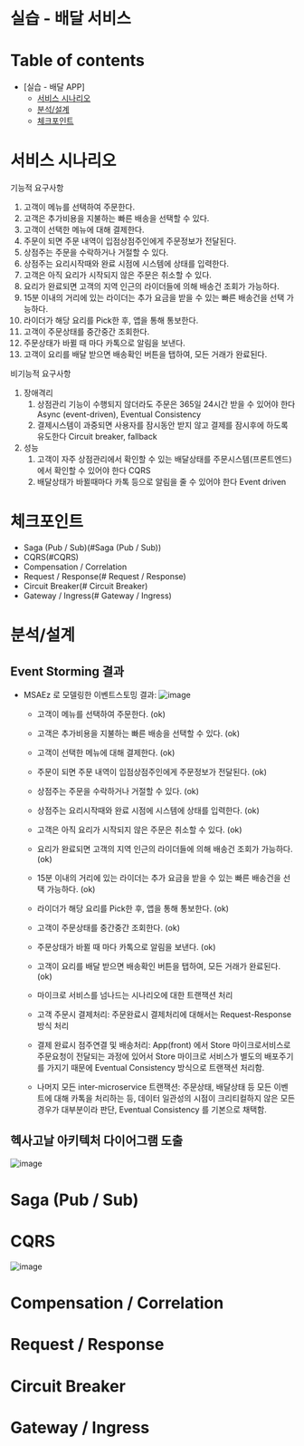 # 실습 - 배달 서비스

# Table of contents

- [실습 - 배달 APP]
  - [서비스 시나리오](#서비스-시나리오)  
  - [분석/설계](#분석-설계)
  - [체크포인트](#체크포인트)

# 서비스 시나리오
기능적 요구사항
1. 고객이 메뉴를 선택하여 주문한다.
2. 고객은 추가비용을 지불하는 빠른 배송을 선택할 수 있다.
3. 고객이 선택한 메뉴에 대해 결제한다.
4. 주문이 되면 주문 내역이 입점상점주인에게 주문정보가 전달된다.
5. 상점주는 주문을 수락하거나 거절할 수 있다.
6. 상점주는 요리시작때와 완료 시점에 시스템에 상태를 입력한다.
7. 고객은 아직 요리가 시작되지 않은 주문은 취소할 수 있다.
8. 요리가 완료되면 고객의 지역 인근의 라이더들에 의해 배송건 조회가 가능하다.
9. 15분 이내의 거리에 있는 라이더는 추가 요금을 받을 수 있는 빠른 배송건을 선택 가능하다.
10. 라이더가 해당 요리를 Pick한 후, 앱을 통해 통보한다.
11. 고객이 주문상태를 중간중간 조회한다.
12. 주문상태가 바뀔 때 마다 카톡으로 알림을 보낸다.
13. 고객이 요리를 배달 받으면 배송확인 버튼을 탭하여, 모든 거래가 완료된다.

비기능적 요구사항
1. 장애격리
    1. 상점관리 기능이 수행되지 않더라도 주문은 365일 24시간 받을 수 있어야 한다  Async (event-driven), Eventual Consistency
    1. 결제시스템이 과중되면 사용자를 잠시동안 받지 않고 결제를 잠시후에 하도록 유도한다  Circuit breaker, fallback
1. 성능
    1. 고객이 자주 상점관리에서 확인할 수 있는 배달상태를 주문시스템(프론트엔드)에서 확인할 수 있어야 한다  CQRS
    1. 배달상태가 바뀔때마다 카톡 등으로 알림을 줄 수 있어야 한다  Event driven


# 체크포인트

- Saga (Pub / Sub)(#Saga (Pub / Sub))
- CQRS(#CQRS)
- Compensation / Correlation
- Request / Response(# Request / Response)
- Circuit Breaker(# Circuit Breaker)
- Gateway / Ingress(# Gateway / Ingress)


# 분석/설계


## Event Storming 결과
* MSAEz 로 모델링한 이벤트스토밍 결과: 
![image](https://user-images.githubusercontent.com/48579352/206129007-fdd0db5a-7dc3-462c-8c22-96848a2ce91a.png)

    - 고객이 메뉴를 선택하여 주문한다. (ok)
    - 고객은 추가비용을 지불하는 빠른 배송을 선택할 수 있다. (ok)
    - 고객이 선택한 메뉴에 대해 결제한다. (ok)
    - 주문이 되면 주문 내역이 입점상점주인에게 주문정보가 전달된다. (ok)
    - 상점주는 주문을 수락하거나 거절할 수 있다. (ok)
    - 상점주는 요리시작때와 완료 시점에 시스템에 상태를 입력한다. (ok)
    - 고객은 아직 요리가 시작되지 않은 주문은 취소할 수 있다. (ok)
    - 요리가 완료되면 고객의 지역 인근의 라이더들에 의해 배송건 조회가 가능하다. (ok)
    - 15분 이내의 거리에 있는 라이더는 추가 요금을 받을 수 있는 빠른 배송건을 선택 가능하다. (ok)
    - 라이더가 해당 요리를 Pick한 후, 앱을 통해 통보한다. (ok)
    - 고객이 주문상태를 중간중간 조회한다. (ok)
    - 주문상태가 바뀔 때 마다 카톡으로 알림을 보낸다. (ok)
    - 고객이 요리를 배달 받으면 배송확인 버튼을 탭하여, 모든 거래가 완료된다. (ok)
    
    - 마이크로 서비스를 넘나드는 시나리오에 대한 트랜잭션 처리
    - 고객 주문시 결제처리:  주문완료시 결제처리에 대해서는 Request-Response 방식 처리
    - 결제 완료시 점주연결 및 배송처리:  App(front) 에서 Store 마이크로서비스로 주문요청이 전달되는 과정에 있어서 Store 마이크로 서비스가 별도의 배포주기를 가지기 때문에 Eventual Consistency 방식으로 트랜잭션 처리함.
    - 나머지 모든 inter-microservice 트랜잭션: 주문상태, 배달상태 등 모든 이벤트에 대해 카톡을 처리하는 등, 데이터 일관성의 시점이 크리티컬하지 않은 모든 경우가 대부분이라 판단, Eventual Consistency 를 기본으로 채택함.



## 헥사고날 아키텍처 다이어그램 도출
    
![image](https://user-images.githubusercontent.com/48579352/206130434-651d3741-0032-474a-97db-51d4a8fb7eb0.png)

# Saga (Pub / Sub)

# CQRS
![image](https://user-images.githubusercontent.com/48579352/206148411-1b3c03e1-fca7-485c-bbde-e255d116eb82.png)


# Compensation / Correlation
# Request / Response
# Circuit Breaker
# Gateway / Ingress
